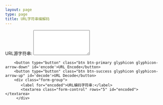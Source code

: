 ```yaml
---
layout: page
type: page
title: URL字符串编解码
---
```


<div class="panel">

 <div>
   <form>
     <div class="form-group">
       <label for="source">URL源字符串:</label>
       <textarea class="form-control" rows="5" id="source"></textarea>
     </div>
   
   
        <button type="button" class="btn btn-primary glyphicon glyphicon-arrow-down" id='encode'>URL Encode</button>
        <button type="button" class="btn btn-success glyphicon glyphicon-arrow-up" id='decode'>URL Decode</button>
        <div class="form-group">
           <label for="encoded">URL编码字符串:</label>
           <textarea class="form-control" rows="5" id="encoded"></textarea>
         </div>
   </form>
 </div>
<div class="panel">

<script>
$(document).ready(
   function(){
      $('#encode').click(function(){
            var uri = $("#source").val()// "https://w3schools.com/my test.asp?name=ståle&car=saab";
            var uri_enc = encodeURIComponent(uri); 
            
            $("#encoded").val(uri_enc);
      })
      
      $('#decode').click(function(){
                  var uri = $("#encoded").val()// "https://w3schools.com/my test.asp?name=ståle&car=saab";
                  //var uri_enc = encodeURIComponent(uri);
                  var uri_dec = decodeURIComponent(uri);
                  
                  $("#source").val(uri_dec);
            })
   }
)
</script>